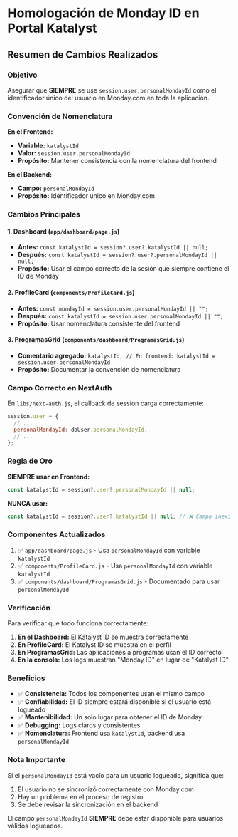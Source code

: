 # Homologación de Monday ID en Portal Katalyst

## Resumen de Cambios Realizados

### Objetivo

Asegurar que **SIEMPRE** se use `session.user.personalMondayId` como el identificador único del usuario en Monday.com en toda la aplicación.

### Convención de Nomenclatura

**En el Frontend:**

- **Variable:** `katalystId`
- **Valor:** `session.user.personalMondayId`
- **Propósito:** Mantener consistencia con la nomenclatura del frontend

**En el Backend:**

- **Campo:** `personalMondayId`
- **Propósito:** Identificador único en Monday.com

### Cambios Principales

#### 1. Dashboard (`app/dashboard/page.js`)

- **Antes:** `const katalystId = session?.user?.katalystId || null;`
- **Después:** `const katalystId = session?.user?.personalMondayId || null;`
- **Propósito:** Usar el campo correcto de la sesión que siempre contiene el ID de Monday

#### 2. ProfileCard (`components/ProfileCard.js`)

- **Antes:** `const mondayId = session.user.personalMondayId || "";`
- **Después:** `const katalystId = session.user.personalMondayId || "";`
- **Propósito:** Usar nomenclatura consistente del frontend

#### 3. ProgramasGrid (`components/dashboard/ProgramasGrid.js`)

- **Comentario agregado:** `katalystId, // En frontend: katalystId = session.user.personalMondayId`
- **Propósito:** Documentar la convención de nomenclatura

### Campo Correcto en NextAuth

En `libs/next-auth.js`, el callback de session carga correctamente:

```javascript
session.user = {
  // ...
  personalMondayId: dbUser.personalMondayId,
  // ...
};
```

### Regla de Oro

**SIEMPRE usar en Frontend:**

```javascript
const katalystId = session?.user?.personalMondayId || null;
```

**NUNCA usar:**

```javascript
const katalystId = session?.user?.katalystId || null; // ❌ Campo inexistente
```

### Componentes Actualizados

1. ✅ `app/dashboard/page.js` - Usa `personalMondayId` con variable `katalystId`
2. ✅ `components/ProfileCard.js` - Usa `personalMondayId` con variable `katalystId`
3. ✅ `components/dashboard/ProgramasGrid.js` - Documentado para usar `personalMondayId`

### Verificación

Para verificar que todo funciona correctamente:

1. **En el Dashboard:** El Katalyst ID se muestra correctamente
2. **En ProfileCard:** El Katalyst ID se muestra en el perfil
3. **En ProgramasGrid:** Las aplicaciones a programas usan el ID correcto
4. **En la consola:** Los logs muestran "Monday ID" en lugar de "Katalyst ID"

### Beneficios

- ✅ **Consistencia:** Todos los componentes usan el mismo campo
- ✅ **Confiabilidad:** El ID siempre estará disponible si el usuario está logueado
- ✅ **Mantenibilidad:** Un solo lugar para obtener el ID de Monday
- ✅ **Debugging:** Logs claros y consistentes
- ✅ **Nomenclatura:** Frontend usa `katalystId`, backend usa `personalMondayId`

### Nota Importante

Si el `personalMondayId` está vacío para un usuario logueado, significa que:

1. El usuario no se sincronizó correctamente con Monday.com
2. Hay un problema en el proceso de registro
3. Se debe revisar la sincronización en el backend

El campo `personalMondayId` **SIEMPRE** debe estar disponible para usuarios válidos logueados.
